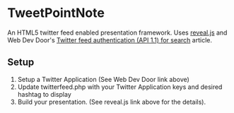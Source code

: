 TweetPointNote
==============

An HTML5 twitter feed enabled presentation framework.  Uses [reveal.js](http://lab.hakim.se/reveal-js/#/) and Web Dev Door's [Twitter feed authentication (API 1.1) for search](http://www.webdevdoor.com/jquery/twitter-feed-authentication-search/) article.


Setup
-----

1. Setup a Twitter Application (See Web Dev Door link above)
2. Update twitterfeed.php with your Twitter Application keys and desired hashtag to display
3. Build your presentation.  (See reveal.js link above for the details).